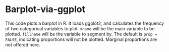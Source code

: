 # Barplot-via-ggplot
This code plots a barplot in R. It loads ggplot2, and calculates the frequency of two categorical variables to plot. `xname` will be the main variable to be plotted. `fillname` will be the variable to segment by. The default is `prop = FALSE`, indicating proportions will not be plotted. Marginal proportions are not offered here.
